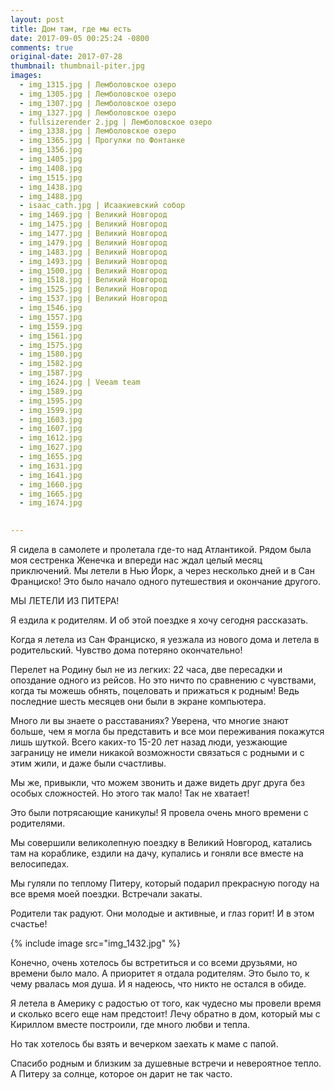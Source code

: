```yaml
---
layout: post
title: Дом там, где мы есть
date: 2017-09-05 00:25:24 -0800
comments: true
original-date: 2017-07-28
thumbnail: thumbnail-piter.jpg
images:
  - img_1315.jpg | Лемболовское озеро
  - img_1305.jpg | Лемболовское озеро
  - img_1307.jpg | Лемболовское озеро
  - img_1327.jpg | Лемболовское озеро
  - fullsizerender 2.jpg | Лемболовское озеро
  - img_1338.jpg | Лемболовское озеро
  - img_1365.jpg | Прогулки по Фонтанке
  - img_1356.jpg
  - img_1405.jpg
  - img_1408.jpg
  - img_1515.jpg
  - img_1438.jpg
  - img_1488.jpg
  - isaac_cath.jpg | Исаакиевский собор
  - img_1469.jpg | Великий Новгород
  - img_1475.jpg | Великий Новгород
  - img_1477.jpg | Великий Новгород
  - img_1479.jpg | Великий Новгород
  - img_1483.jpg | Великий Новгород
  - img_1493.jpg | Великий Новгород
  - img_1500.jpg | Великий Новгород
  - img_1518.jpg | Великий Новгород
  - img_1525.jpg | Великий Новгород
  - img_1537.jpg | Великий Новгород
  - img_1546.jpg
  - img_1557.jpg
  - img_1559.jpg
  - img_1561.jpg
  - img_1575.jpg
  - img_1580.jpg
  - img_1582.jpg
  - img_1587.jpg
  - img_1624.jpg | Veeam team
  - img_1589.jpg
  - img_1595.jpg
  - img_1599.jpg
  - img_1603.jpg
  - img_1607.jpg
  - img_1612.jpg
  - img_1627.jpg
  - img_1655.jpg
  - img_1631.jpg
  - img_1641.jpg
  - img_1660.jpg
  - img_1665.jpg
  - img_1674.jpg

   
---
```


Я сидела в самолете и пролетала где-то над Атлантикой. Рядом была моя сестренка Женечка и впереди нас ждал целый месяц приключений. Мы летели в Нью Йорк, а через несколько дней и в Сан Франциско! Это было начало одного путешествия и окончание другого.

МЫ ЛЕТЕЛИ ИЗ ПИТЕРА! 

<!--separate-->


Я ездила к родителям. И об этой поездке я хочу сегодня рассказать.

Когда я летела из Сан Франциско, я уезжала из нового дома и летела в родительский. Чувство дома потеряно окончательно! 

Перелет на Родину был не из легких: 22 часа, две пересадки и опоздание одного из рейсов. Но это ничто по сравнению с чувствами, когда ты можешь обнять, поцеловать и прижаться к родным! Ведь последние шесть месяцев они были в экране компьютера.

Много ли вы знаете о расставаниях? Уверена, что многие знают больше, чем я могла бы представить и все мои переживания покажутся лишь шуткой. 
Всего каких-то 15-20 лет назад люди, уезжающие заграницу не имели никакой возможности связаться с родными и с этим жили, и даже были счастливы. 

Мы же, привыкли, что можем звонить и даже видеть друг друга без особых сложностей. Но этого так мало! Так не хватает!

Это были потрясающие каникулы! Я провела очень много времени с родителями.

Мы совершили великолепную поездку в Великий Новгород, катались там на кораблике, ездили на дачу, купались и гоняли все вместе на велосипедах. 

Мы гуляли по теплому Питеру, который подарил прекрасную погоду на все время моей поездки. Встречали закаты.

Родители так радуют. Они молодые и активные, и глаз горит! И в этом счастье!

{% include image src="img_1432.jpg" %}


Конечно, очень хотелось бы встретиться и со всеми друзьями, но времени было мало. А приоритет я отдала родителям. Это было то, к чему рвалась моя душа. И я надеюсь, что никто не остался в обиде.

Я летела в Америку с радостью от того, как чудесно мы провели время и сколько всего еще нам предстоит! 
Лечу обратно в дом, который мы с Кириллом вместе построили, где много любви и тепла. 

Но так хотелось бы взять и вечерком заехать к маме с папой.

Спасибо родным и близким за душевные встречи и невероятное тепло. А Питеру за солнце, которое он дарит не так часто.

